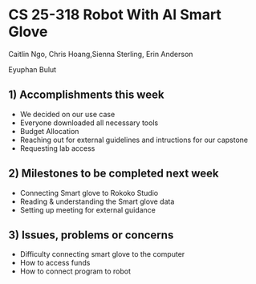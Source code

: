 # CS 25-318 Robot With AI Smart Glove

Caitlin Ngo, Chris Hoang,Sienna Sterling, Erin Anderson

Eyuphan Bulut

## 1) Accomplishments this week ##
   - We decided on our use case
   - Everyone downloaded all necessary tools
   - Budget Allocation
   - Reaching out for external guidelines and intructions for our capstone
   - Requesting lab access

## 2) Milestones to be completed next week ##
   - Connecting Smart glove to Rokoko Studio
   - Reading & understanding the Smart glove data
   - Setting up meeting for external guidance

## 3) Issues, problems or concerns ##
   - Difficulty connecting smart glove to the computer
   - How to access funds
   - How to connect program to robot
   


